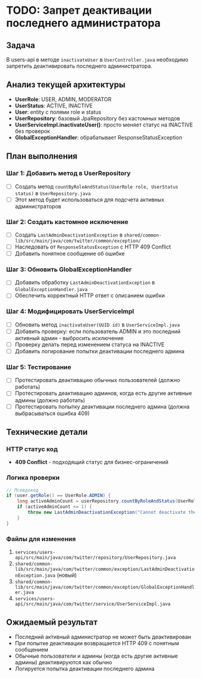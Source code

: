 # TODO: Запрет деактивации последнего администратора

## Задача
В users-api в методе `inactivateUser` в `UserController.java` необходимо запретить деактивировать последнего администратора.

## Анализ текущей архитектуры
- **UserRole**: USER, ADMIN, MODERATOR
- **UserStatus**: ACTIVE, INACTIVE
- **User**: entity с полями role и status
- **UserRepository**: базовый JpaRepository без кастомных методов
- **UserServiceImpl.inactivateUser()**: просто меняет статус на INACTIVE без проверок
- **GlobalExceptionHandler**: обрабатывает ResponseStatusException

## План выполнения

### Шаг 1: Добавить метод в UserRepository
- [ ] Создать метод `countByRoleAndStatus(UserRole role, UserStatus status)` в `UserRepository.java`
- [ ] Этот метод будет использоваться для подсчета активных администраторов

### Шаг 2: Создать кастомное исключение
- [ ] Создать `LastAdminDeactivationException` в `shared/common-lib/src/main/java/com/twitter/common/exception/`
- [ ] Наследовать от `ResponseStatusException` с HTTP 409 Conflict
- [ ] Добавить понятное сообщение об ошибке

### Шаг 3: Обновить GlobalExceptionHandler
- [ ] Добавить обработку `LastAdminDeactivationException` в `GlobalExceptionHandler.java`
- [ ] Обеспечить корректный HTTP ответ с описанием ошибки

### Шаг 4: Модифицировать UserServiceImpl
- [ ] Обновить метод `inactivateUser(UUID id)` в `UserServiceImpl.java`
- [ ] Добавить проверку: если пользователь ADMIN и это последний активный админ - выбросить исключение
- [ ] Проверку делать перед изменением статуса на INACTIVE
- [ ] Добавить логирование попытки деактивации последнего админа

### Шаг 5: Тестирование
- [ ] Протестировать деактивацию обычных пользователей (должно работать)
- [ ] Протестировать деактивацию админов, когда есть другие активные админы (должно работать)
- [ ] Протестировать попытку деактивации последнего админа (должна выбрасываться ошибка 409)

## Технические детали

### HTTP статус код
- **409 Conflict** - подходящий статус для бизнес-ограничений

### Логика проверки
```java
// Псевдокод
if (user.getRole() == UserRole.ADMIN) {
    long activeAdminCount = userRepository.countByRoleAndStatus(UserRole.ADMIN, UserStatus.ACTIVE);
    if (activeAdminCount <= 1) {
        throw new LastAdminDeactivationException("Cannot deactivate the last active administrator");
    }
}
```

### Файлы для изменения
1. `services/users-api/src/main/java/com/twitter/repository/UserRepository.java`
2. `shared/common-lib/src/main/java/com/twitter/common/exception/LastAdminDeactivationException.java` (новый)
3. `shared/common-lib/src/main/java/com/twitter/common/exception/GlobalExceptionHandler.java`
4. `services/users-api/src/main/java/com/twitter/service/UserServiceImpl.java`

## Ожидаемый результат
- Последний активный администратор не может быть деактивирован
- При попытке деактивации возвращается HTTP 409 с понятным сообщением
- Обычные пользователи и админы (когда есть другие активные админы) деактивируются как обычно
- Логируется попытка деактивации последнего админа

